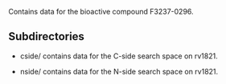 Contains data for the bioactive compound F3237-0296.

## Subdirectories

- cside/ contains data for the C-side search space on rv1821.

- nside/ contains data for the N-side search space on rv1821.

